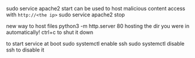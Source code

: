 
sudo service apache2 start
can be used to host malicious content
access with `http://<the ip>`
sudo service apache2 stop
  
new way to host files
python3 -m http.server 80
hosting the dir you were in automatically!
ctrl+c to shut it down
  
to start service at boot
sudo systemctl enable ssh
sudo systemctl disable ssh
to disable it

